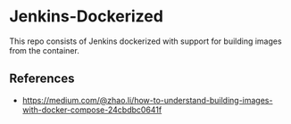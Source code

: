 # Jenkins-Dockerized
This repo consists of Jenkins dockerized with support for building images from the container.






## References

* https://medium.com/@zhao.li/how-to-understand-building-images-with-docker-compose-24cbdbc0641f
